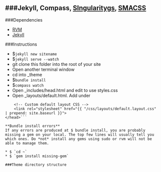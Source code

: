 ###Jekyll, Compass, [SIngularitygs](http://singularity.gs/), [SMACSS](smacss.com)
---
###Dependencies

* [RVM](https://rvm.io/)
* [Jekyll](http://jekyllrb.com/docs/installation/)

###Instructions

* $`jekyll new sitename`
* $`jekyll serve --watch`
* git clone this folder into the root of your site
* Open another terminal window
* cd into _theme
* $`bundle install`
* $`compass watch`
* Open _includes/head.html and edit to use styles.css
* Open _layouts/default.html. Add under <!DOCTYPE html>
```<head>
    <!-- Custom default layout CSS -->
    <link rel="stylesheet" href="{{ "/css/layouts/default.layout.css" | prepend: site.baseurl }}">
</head>```

**Bundle install errors**
If any errors are produced at $ bundle install, you are probably missing a gem on your local. The top few lines will usually tell you which ones. Do *not* install any gems using sudo or rvm will not be able to manage them.

* $ `cd ~`
* $ `gem install missing-gem`

###Theme directory structure
